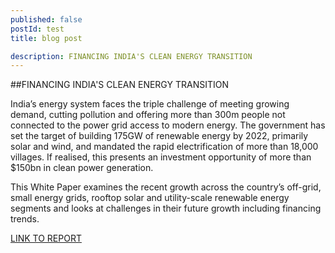 ```yaml
---
published: false 
postId: test
title: blog post

description: FINANCING INDIA'S CLEAN ENERGY TRANSITION
---
```


##FINANCING INDIA'S CLEAN ENERGY TRANSITION

India’s energy system faces the triple challenge of meeting growing demand, cutting pollution and offering more than 300m people not connected to the power grid access to modern energy. The government has set the target of building 175GW of renewable energy by 2022, primarily solar and wind, and mandated the rapid electrification of more than 18,000 villages. If realised, this presents an investment opportunity of more than $150bn in clean power generation.

This White Paper examines the recent growth across the country’s off-grid, small energy grids, rooftop solar and utility-scale renewable energy segments and looks at challenges in their future growth including financing trends.

[LINK TO REPORT](https://www.bbhub.io/bnef/sites/4/2016/10/BNEF-Financing-Indias-clean-energy-transition.pdf)
